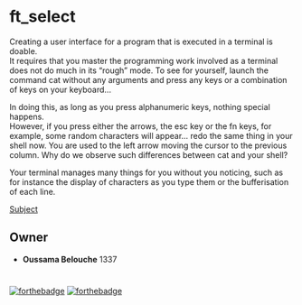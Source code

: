 # ft_select

Creating a user interface for a program that is executed in a terminal is doable.<br/>
It requires that you master the programming work involved as a terminal does not do much in its “rough” mode. To see for yourself, launch the command cat without any arguments and press any keys or a combination of keys on your keyboard...

In doing this, as long as you press alphanumeric keys, nothing special happens.<br/>
However, if you press either the arrows, the esc key or the fn keys, for example, some random characters will appear... redo the same thing in your shell now. You are used to the left arrow moving the cursor to the previous column. Why do we observe such differences between cat and your shell?

Your terminal manages many things for you without you noticing, such as for instance the display of characters as you type them or the bufferisation of each line.

[Subject](http://https://github.com/XD-OB/ft_select/blob/master/ft_select.en.pdf)

## Owner
- **Oussama Belouche** 1337

#
[![forthebadge](https://forthebadge.com/images/badges/makes-people-smile.svg)](https://forthebadge.com)
[![forthebadge](https://forthebadge.com/images/badges/winter-is-coming.svg)](https://forthebadge.com)
